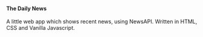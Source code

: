 #### The Daily News

A little web app which shows recent news, using NewsAPI.
Written in HTML, CSS and Vanilla Javascript.
